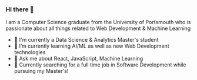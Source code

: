 ### Hi there 👋
I am a Computer Science graduate from the University of Portsmouth who is passionate about all things related to Web Development & Machine Learning

- 🔭 I'm currently a Data Science & Analytics Master's student
- 🌱 I’m currently learning AI/ML as well as new Web Development technologies
- 💬 Ask me about React, JavaScript, Machine Learning
- 💼 Currently searching for a full time job in Software Development while pursuing my Master's!
